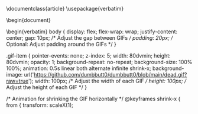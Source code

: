 \documentclass{article}
\usepackage{verbatim}

\begin{document}

\begin{verbatim}
body {
    display: flex;
    flex-wrap: wrap;
    justify-content: center;
    gap: 10px; /* Adjust the gap between GIFs */
    padding: 20px; /* Optional: Adjust padding around the GIFs */
}

.gif-item {
    pointer-events: none;
    z-index: 5;
    width: 80dvmin;
    height: 80dvmin;
    opacity: 1;
    background-repeat: no-repeat;
    background-size: 100% 100%;
    animation: 0.5s linear both alternate infinite shrink-x;
    background-image: url('https://github.com/dumbbutt0/dumbbutt0/blob/main/dead.gif?raw=true');
    width: 100px; /* Adjust the width of each GIF */
    height: 100px; /* Adjust the height of each GIF */
}

/* Animation for shrinking the GIF horizontally */
@keyframes shrink-x {
    from {
        transform: scaleX(1);
 
